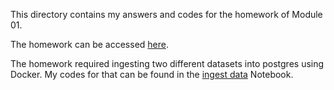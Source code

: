 This directory contains my answers and codes for the homework of Module 01.

The homework can be accessed [here](https://github.com/DataTalksClub/data-engineering-zoomcamp/blob/main/cohorts/2024/01-docker-terraform/homework.md).

The homework required ingesting two different datasets into postgres using Docker. My codes for that can be found in the [ingest data](ingest-data.ipynb) Notebook.